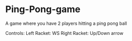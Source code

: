 # Ping-Pong-game
A game where you have 2 players hitting a ping pong ball

Controls:
Left Racket: WS
Right Racket: Up/Down arrow
